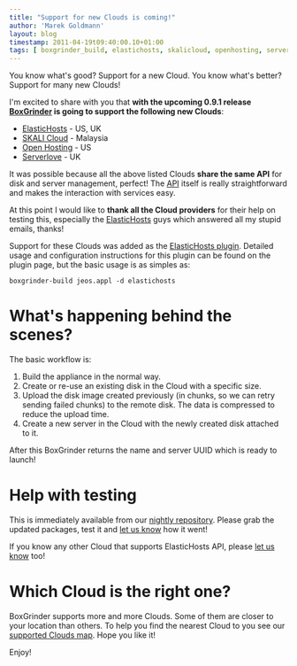 ```yaml
---
title: "Support for new Clouds is coming!"
author: 'Marek Goldmann'
layout: blog
timestamp: 2011-04-19t09:40:00.10+01:00
tags: [ boxgrinder_build, elastichosts, skalicloud, openhosting, serverlove ]
---
```


You know what's good? Support for a new Cloud. You know what's better? Support for many new Clouds!

I'm excited to share with you that **with the upcoming 0.9.1  release [BoxGrinder](/) is going to support the following new Clouds**:

* [ElasticHosts](http://www.elastichosts.com/) - US, UK
* [SKALI Cloud](http://www.skalicloud.com/) - Malaysia
* [Open Hosting](http://www.openhosting.com/) - US
* [Serverlove](http://www.serverlove.com/) - UK

It was possible because all the above listed Clouds **share the same API** for disk and server management, perfect! The
[API](http://www.elastichosts.com/cloud-hosting/api) itself is really straightforward and makes the interaction with
services easy.

At this point I would like to **thank all the Cloud providers** for their help on testing this, especially the
[ElasticHosts](http://www.elastichosts.com/) guys which answered all my stupid emails, thanks!

Support for these Clouds was added as the [ElasticHosts plugin](/tutorials/boxgrinder-build-plugins/#ElasticHosts_Delivery_Plugin).
Detailed usage and configuration instructions for this plugin can be found on the plugin page, but the basic usage
is as simples as:

    boxgrinder-build jeos.appl -d elastichosts

# What's happening behind the scenes?

The basic workflow is:

1. Build the appliance in the normal way.
2. Create or re-use an existing disk in the Cloud with a specific size.
3. Upload the disk image created previously (in chunks, so we can retry sending failed chunks) to the remote disk. The data is
compressed to reduce the upload time.
4. Create a new server in the Cloud with the newly created disk attached to it.

After this BoxGrinder returns the name and server UUID which is ready to launch!

# Help with testing

This is immediately available from our [nightly repository](/tutorials/boxgrinder-rpm-repositories/#BoxGrinder_Build_nightly_repository).
Please grab the updated packages, test it and [let us know](/community/) how it went!

If you know any other Cloud that supports ElasticHosts API, please [let us know](/community/) too!

# Which Cloud is the right one?

BoxGrinder supports more and more Clouds. Some of them are closer to your location than others. To help you find the nearest
Cloud to you see our [supported Clouds map](/cloud-locations/). Hope you like it!

Enjoy!
